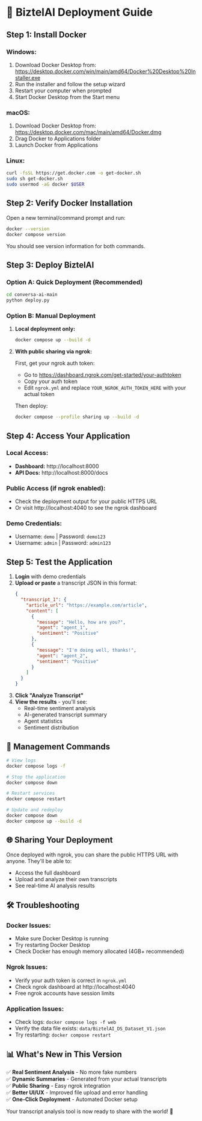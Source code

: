 # 🚀 BiztelAI Deployment Guide

## Step 1: Install Docker

### Windows:
1. Download Docker Desktop from: https://desktop.docker.com/win/main/amd64/Docker%20Desktop%20Installer.exe
2. Run the installer and follow the setup wizard
3. Restart your computer when prompted
4. Start Docker Desktop from the Start menu

### macOS:
1. Download Docker Desktop from: https://desktop.docker.com/mac/main/amd64/Docker.dmg
2. Drag Docker to Applications folder
3. Launch Docker from Applications

### Linux:
```bash
curl -fsSL https://get.docker.com -o get-docker.sh
sudo sh get-docker.sh
sudo usermod -aG docker $USER
```

## Step 2: Verify Docker Installation

Open a new terminal/command prompt and run:
```bash
docker --version
docker compose version
```

You should see version information for both commands.

## Step 3: Deploy BiztelAI

### Option A: Quick Deployment (Recommended)
```bash
cd conversa-ai-main
python deploy.py
```

### Option B: Manual Deployment

1. **Local deployment only:**
   ```bash
   docker compose up --build -d
   ```

2. **With public sharing via ngrok:**
   
   First, get your ngrok auth token:
   - Go to https://dashboard.ngrok.com/get-started/your-authtoken
   - Copy your auth token
   - Edit `ngrok.yml` and replace `YOUR_NGROK_AUTH_TOKEN_HERE` with your actual token
   
   Then deploy:
   ```bash
   docker compose --profile sharing up --build -d
   ```

## Step 4: Access Your Application

### Local Access:
- **Dashboard:** http://localhost:8000
- **API Docs:** http://localhost:8000/docs

### Public Access (if ngrok enabled):
- Check the deployment output for your public HTTPS URL
- Or visit http://localhost:4040 to see the ngrok dashboard

### Demo Credentials:
- Username: `demo` | Password: `demo123`
- Username: `admin` | Password: `admin123`

## Step 5: Test the Application

1. **Login** with demo credentials
2. **Upload or paste** a transcript JSON in this format:
   ```json
   {
     "transcript_1": {
       "article_url": "https://example.com/article",
       "content": [
         {
           "message": "Hello, how are you?",
           "agent": "agent_1",
           "sentiment": "Positive"
         },
         {
           "message": "I'm doing well, thanks!",
           "agent": "agent_2", 
           "sentiment": "Positive"
         }
       ]
     }
   }
   ```
3. **Click "Analyze Transcript"**
4. **View the results** - you'll see:
   - Real-time sentiment analysis
   - AI-generated transcript summary
   - Agent statistics
   - Sentiment distribution

## 🔧 Management Commands

```bash
# View logs
docker compose logs -f

# Stop the application
docker compose down

# Restart services
docker compose restart

# Update and redeploy
docker compose down
docker compose up --build -d
```

## 🌐 Sharing Your Deployment

Once deployed with ngrok, you can share the public HTTPS URL with anyone. They'll be able to:
- Access the full dashboard
- Upload and analyze their own transcripts
- See real-time AI analysis results

## 🛠️ Troubleshooting

### Docker Issues:
- Make sure Docker Desktop is running
- Try restarting Docker Desktop
- Check Docker has enough memory allocated (4GB+ recommended)

### Ngrok Issues:
- Verify your auth token is correct in `ngrok.yml`
- Check ngrok dashboard at http://localhost:4040
- Free ngrok accounts have session limits

### Application Issues:
- Check logs: `docker compose logs -f web`
- Verify the data file exists: `data/BiztelAI_DS_Dataset_V1.json`
- Try restarting: `docker compose restart`

## 📊 What's New in This Version

✅ **Real Sentiment Analysis** - No more fake numbers  
✅ **Dynamic Summaries** - Generated from your actual transcripts  
✅ **Public Sharing** - Easy ngrok integration  
✅ **Better UI/UX** - Improved file upload and error handling  
✅ **One-Click Deployment** - Automated Docker setup  

Your transcript analysis tool is now ready to share with the world! 🎉

